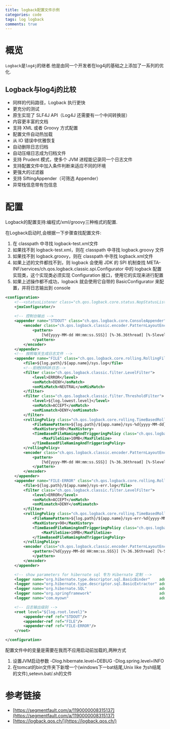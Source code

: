 ```yaml
---
title: logback配置文件示例
categories: code
tags: log logback
comments: true
---
```


# 概览

`Logback`是`log4j`的继者.他是由同一个开发者[]()在log4j的基础之上添加了一系列的优化.

## Logback与log4j的比较

* 同样的代码路径，Logback 执行更快
* 更充分的测试
* 原生实现了 SLF4J API（Log4J 还需要有一个中间转换层）
* 内容更丰富的文档
* 支持 XML 或者 Groovy 方式配置
* 配置文件自动热加载
* 从 IO 错误中优雅恢复
* 自动删除日志归档
* 自动压缩日志成为归档文件
* 支持 Prudent 模式，使多个 JVM 进程能记录同一个日志文件
* 支持配置文件中加入条件判断来适应不同的环境
* 更强大的过滤器
* 支持 SiftingAppender（可筛选 Appender）
* 异常栈信息带有包信息

<!-- more -->

# 配置

Logback的配置支持:编程式/xml/groovy三种格式的配置.

在Logback启动时,会根据一下步骤查找配置文件:

1. 在 classpath 中寻找 logback-test.xml文件
2. 如果找不到 logback-test.xml，则在 classpath 中寻找 logback.groovy 文件
3. 如果找不到 logback.groovy，则在 classpath 中寻找 logback.xml文件
4. 如果上述的文件都找不到，则 logback 会使用 JDK 的 SPI 机制查找 META-INF/services/ch.qos.logback.classic.spi.Configurator 中的 logback 配置实现类，这个实现类必须实现 Configuration 接口，使用它的实现来进行配置
5. 如果上述操作都不成功，logback 就会使用它自带的 BasicConfigurator 来配置，并将日志输出到 console

```xml
<configuration>
    <!--<statusListener class="ch.qos.logback.core.status.NopStatusListener" />-->
    <jmxConfigurator/>
    
    <!-- 控制台输出 -->
    <appender name="STDOUT" class="ch.qos.logback.core.ConsoleAppender">
        <encoder class="ch.qos.logback.classic.encoder.PatternLayoutEncoder">
            <pattern>
                [%d{yyyy-MM-dd HH:mm:ss.SSS}] [%-36.36thread] [%-5level] [%-36.36logger{36}:%-4.4line] - %msg%n
            </pattern>
        </encoder>
    </appender>
    <!-- 按照每天生成日志文件 -->
    <appender name="FILE" class="ch.qos.logback.core.rolling.RollingFileAppender">
        <file>${log.path}/${app.name}/sys.log</file>
        <!--拒绝ERROR日志-->
        <filter class="ch.qos.logback.classic.filter.LevelFilter">
            <level>ERROR</level>
            <onMatch>DENY</onMatch>
            <onMisMatch>NEUTRAL</onMisMatch>
        </filter>
        <filter class="ch.qos.logback.classic.filter.ThresholdFilter">
            <level>${log.lowest.level}</level>
            <onMatch>ACCEPT</onMatch>
            <onMismatch>DENY</onMismatch>
        </filter>
        <rollingPolicy class="ch.qos.logback.core.rolling.TimeBasedRollingPolicy">
            <FileNamePattern>${log.path}/${app.name}/sys-%d{yyyy-MM-dd}-%i.log</FileNamePattern>
            <MaxHistory>90</MaxHistory>
            <TimeBasedFileNamingAndTriggeringPolicy class="ch.qos.logback.core.rolling.SizeAndTimeBasedFNATP">
                <MaxFileSize>10MB</MaxFileSize>
            </TimeBasedFileNamingAndTriggeringPolicy>
        </rollingPolicy>
        <encoder class="ch.qos.logback.classic.encoder.PatternLayoutEncoder">
            <pattern>
                [%d{yyyy-MM-dd HH:mm:ss.SSS}] [%-36.36thread] [%-5level] [%-36.36logger{36}:%-4.4line] - %msg%n
            </pattern>
        </encoder>
    </appender>
    <appender name="FILE-ERROR" class="ch.qos.logback.core.rolling.RollingFileAppender">
        <file>${log.path}/${app.name}/sys-err.log</file>
        <filter class="ch.qos.logback.classic.filter.LevelFilter">
            <level>ERROR</level>
            <onMatch>ACCEPT</onMatch>
            <onMismatch>DENY</onMismatch>
        </filter>
        <rollingPolicy class="ch.qos.logback.core.rolling.TimeBasedRollingPolicy">
            <FileNamePattern>${log.path}/${app.name}/sys-err-%d{yyyy-MM-dd}-%i.log</FileNamePattern>
            <MaxHistory>90</MaxHistory>
            <TimeBasedFileNamingAndTriggeringPolicy class="ch.qos.logback.core.rolling.SizeAndTimeBasedFNATP">
                <MaxFileSize>10MB</MaxFileSize>
            </TimeBasedFileNamingAndTriggeringPolicy>
        </rollingPolicy>
        <encoder class="ch.qos.logback.classic.encoder.PatternLayoutEncoder">
            <pattern>[%d{yyyy-MM-dd HH:mm:ss.SSS}] [%-36.36thread] [%-5level] [%-36.36logger{36}:%-4.4line] - %msg%n
            </pattern>
        </encoder>
    </appender>

    <!-- show parameters for hibernate sql 专为 Hibernate 定制 -->
    <logger name="org.hibernate.type.descriptor.sql.BasicBinder"    additivity="true" level="${log.hibernate.level}" />
    <logger name="org.hibernate.type.descriptor.sql.BasicExtractor" additivity="true" level="${log.hibernate.level}" />
    <logger name="org.hibernate.SQL"                                additivity="true" level="${log.hibernate.level}" />
    <logger name="org.springframework"                              additivity="true" level="${log.spring.level}"/>
    <logger name="com.myown"                                        additivity="true" level="${log.root.level}"/>

    <!-- 日志输出级别 -->
    <root level="${log.root.level}">
        <appender-ref ref="STDOUT"/>
        <appender-ref ref="FILE"/>
        <appender-ref ref="FILE-ERROR"/>
    </root>

</configuration>
```

配置文件中的变量是需要在我而不应用启动前加载的,两种方式

1. 设置JVM启动参数 -Dlog.hibernate.level=DEBUG -Dlog.spring.level=INFO
2. 在tomcat的bin文件夹下新增一个(windows下一bat结尾,Unix like 为sh结尾的文件),setevn.bat/.sh的文件

# 参考链接
* [https://segmentfault.com/a/1190000008315137](https://segmentfault.com/a/1190000008315137)
* [https://logback.qos.ch/](https://logback.qos.ch/)
